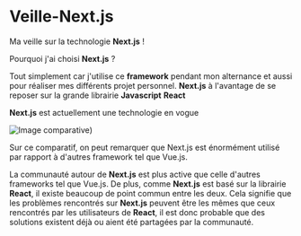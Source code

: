 # Veille-Next.js
Ma veille sur la technologie **Next.js** !

Pourquoi j'ai choisi **Next.js** ?

Tout simplement car j'utilise ce **framework** pendant mon alternance et aussi pour réaliser mes différents projet personnel.
**Next.js** à l'avantage de se reposer sur la grande librairie **Javascript** **React**

**Next.js** est actuellement une technologie en vogue 

![Image comparative](https://github.com/user-attachments/assets/9b70d8fa-1375-4ddb-b1df-25991ce53f9d))

Sur ce comparatif, on peut remarquer que Next.js est énormément utilisé par rapport à d'autres framework tel que Vue.js.

La communauté autour de **Next.js** est plus active que celle d'autres frameworks tel que Vue.js. De plus, comme **Next.js** est basé sur la librairie **React**, il existe beaucoup de point commun entre les deux. Cela signifie que les problèmes rencontrés sur **Next.js** peuvent être les mêmes que ceux rencontrés par les utilisateurs de **React**, il est donc probable que des solutions existent déjà ou aient été partagées par la communauté.

